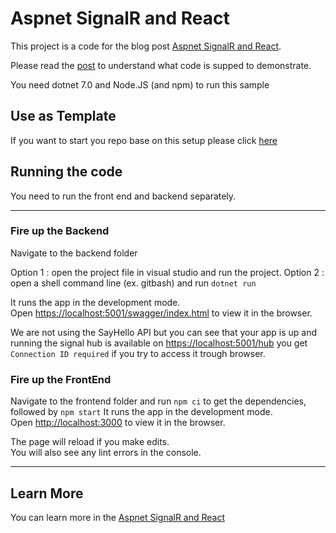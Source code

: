 # Aspnet SignalR and React

This project is a code for the blog post [Aspnet SignalR and React](https://www.abrahamberg.com/blog/aspnet-signalr-and-react/).

Please read the [post](https://www.abrahamberg.com/blog/aspnet-signalr-and-react/) to understand what code is supped to demonstrate.

You need dotnet 7.0 and Node.JS (and npm) to run this sample

## Use as Template

If you want to start you repo base on this setup please click [here](https://github.com/Abrahamberg/react-signalr-sample/generate)

## Running the code

You need to run the front end and backend separately.

---

### Fire up the Backend

Navigate to the backend folder

Option 1 : open the project file in visual studio and run the project.
Option 2 : open a shell command line (ex. gitbash) and run `dotnet run`

It runs the app in the development mode.\
Open [https://localhost:5001/swagger/index.html](https://localhost:5001/swagger/index.html) to view it in the browser.

We are not using the SayHello API but you can see that your app is up and running the signal hub is available on [https://localhost:5001/hub](https://localhost:5001/hub)
you get `Connection ID required` if you try to access it trough browser.

### Fire up the FrontEnd

Navigate to the frontend folder and run `npm ci` to get the dependencies, followed by `npm start`
It runs the app in the development mode.\
Open [http://localhost:3000](http://localhost:3000) to view it in the browser.

The page will reload if you make edits.\
You will also see any lint errors in the console.

---

## Learn More

You can learn more in the [Aspnet SignalR and React](https://www.abrahamberg.com/blog/aspnet-signalr-and-react/)
